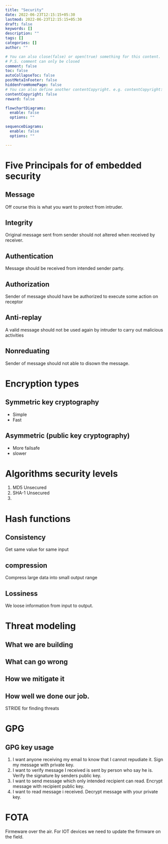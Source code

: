 ```yaml
---
title: "Security"
date: 2022-06-23T12:15:15+05:30
lastmod: 2022-06-23T12:15:15+05:30
draft: false
keywords: []
description: ""
tags: []
categories: []
author: ""

# You can also close(false) or open(true) something for this content.
# P.S. comment can only be closed
comment: false
toc: false
autoCollapseToc: false
postMetaInFooter: false
hiddenFromHomePage: false
# You can also define another contentCopyright. e.g. contentCopyright: "This is another copyright."
contentCopyright: false
reward: false

flowchartDiagrams:
  enable: false
  options: ""

sequenceDiagrams: 
  enable: false
  options: ""

---
```


<!--more-->
# Five Principals for of embedded security
## Message
Off course this is what you want to protect from intruder.

## Integrity 
Original message sent from sender should not altered when received by receiver.

## Authentication
Message should be received from intended sender party.

## Authorization
Sender of message should have be authorized to execute some action on receptor 

## Anti-replay
A valid message should not be used again by intruder to carry out malicious activities

## Nonreduating
Sender of message should not able to disown the message.

# Encryption types
## Symmetric key cryptography

* Simple
* Fast

## Asymmetric (public key cryptography)
* More failsafe
* slower

# Algorithms security levels
1. MD5 Unsecured
2. SHA-1 Unsecured
3. 

# Hash functions 
## Consistency
Get same value for same input
## compression
Compress large data into small output range
## Lossiness
We loose information from input to output.

# Threat modeling
## What we are building 
## What can go wrong
## How we mitigate it
## How well we done our job.

STRIDE for finding threats


# GPG 
## GPG key usage
1. I want anyone receiving my email to know that I cannot repudiate it. 
Sign my message with private key.
2. I want to verify message I received is sent by person who say he is. 
Verify the signature by senders public key.
3. I want to send message which only intended recipient can read.
Encrypt message with recipient public key.
4. I want to read message i received.
Decrypt message with your private key.


# FOTA
Firmeware over the air. For IOT devices we need to update the firmware on the field.



